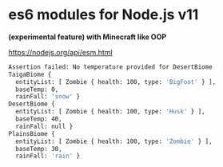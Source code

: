 # es6 modules for Node.js v11
**(experimental feature) with Minecraft like OOP**

https://nodejs.org/api/esm.html

```bash
Assertion failed: No temperature provided for DesertBiome
TaigaBiome {
  entityList: [ Zombie { health: 100, type: 'BigFoot' } ],
  baseTemp: 0,
  rainFall: 'snow' }
DesertBiome {
  entityList: [ Zombie { health: 100, type: 'Husk' } ],
  baseTemp: 40,
  rainFall: null }
PlainsBiome {
  entityList: [ Zombie { health: 100, type: 'Zombie' } ],
  baseTemp: 30,
  rainFall: 'rain' }
```